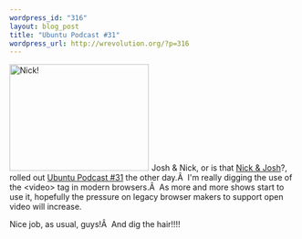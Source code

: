 ```yaml
--- 
wordpress_id: "316"
layout: blog_post
title: "Ubuntu Podcast #31"
wordpress_url: http://wrevolution.org/?p=316
---
```

<img class="alignleft size-full wp-image-318" style="margin-right: 5px;" title="Nick!" src="http://wrevolution.org/wp-content/uploads/2009/07/Screenshot.png" alt="Nick!" width="244" height="187" />Josh &amp; Nick, or is that <a href="http://nickandjosh.com/">Nick &amp; Josh</a>?, rolled out <a href="http://ubuntupodcast.net/2009/07/22/ubuntu-podcast-episode-31/">Ubuntu Podcast #31</a> the other day.Â  I'm really digging the use of the &lt;video&gt; tag in modern browsers.Â  As more and more shows start to use it, hopefully the pressure on legacy browser makers to support open video will increase.

Nice job, as usual, guys!Â  And dig the hair!!!!
